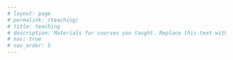 ```yaml
---
# layout: page
# permalink: /teaching/
# title: teaching
# description: Materials for courses you taught. Replace this text with your description.
# nav: true
# nav_order: 5
---
```

